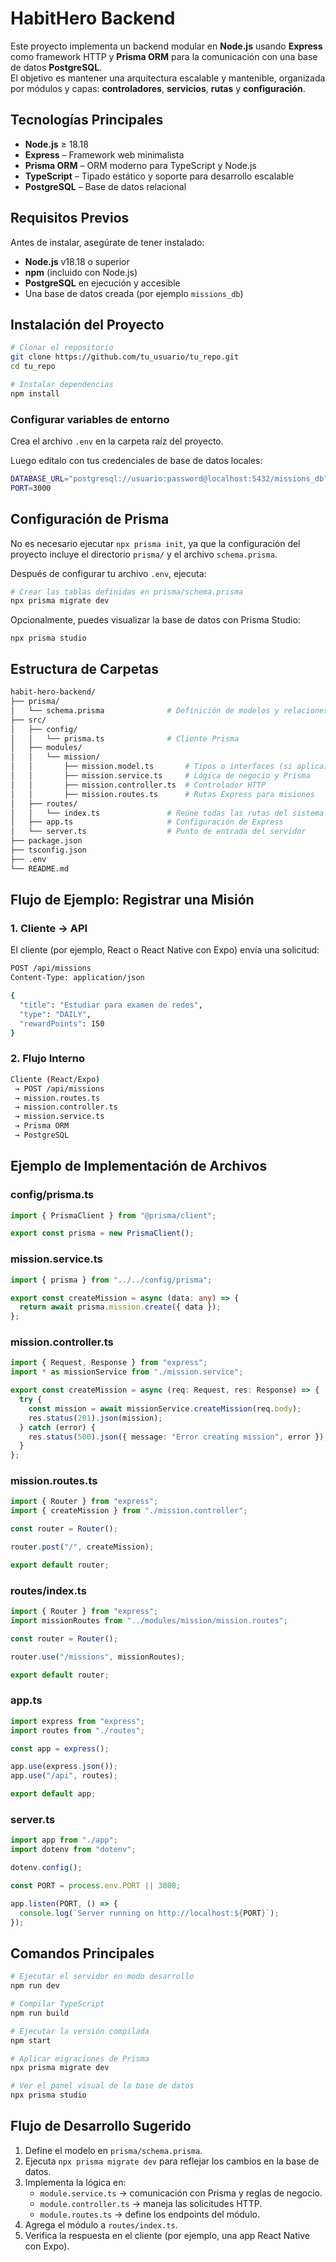 # HabitHero Backend

Este proyecto implementa un backend modular en **Node.js** usando **Express** como framework HTTP y **Prisma ORM** para la comunicación con una base de datos **PostgreSQL**.  
El objetivo es mantener una arquitectura escalable y mantenible, organizada por módulos y capas: **controladores**, **servicios**, **rutas** y **configuración**.

## Tecnologías Principales

- **Node.js** ≥ 18.18
- **Express** – Framework web minimalista
- **Prisma ORM** – ORM moderno para TypeScript y Node.js
- **TypeScript** – Tipado estático y soporte para desarrollo escalable
- **PostgreSQL** – Base de datos relacional

## Requisitos Previos

Antes de instalar, asegúrate de tener instalado:
- **Node.js** v18.18 o superior
- **npm** (incluido con Node.js)
- **PostgreSQL** en ejecución y accesible
- Una base de datos creada (por ejemplo `missions_db`)
    

## Instalación del Proyecto

```bash
# Clonar el repositorio
git clone https://github.com/tu_usuario/tu_repo.git
cd tu_repo

# Instalar dependencias
npm install
```

### Configurar variables de entorno

Crea el archivo `.env` en la carpeta raíz del proyecto.

Luego edítalo con tus credenciales de base de datos locales:

```bash
DATABASE_URL="postgresql://usuario:password@localhost:5432/missions_db"
PORT=3000
```

## Configuración de Prisma

No es necesario ejecutar `npx prisma init`, ya que la configuración del proyecto incluye el directorio `prisma/` y el archivo `schema.prisma`.

Después de configurar tu archivo `.env`, ejecuta:

```bash
# Crear las tablas definidas en prisma/schema.prisma
npx prisma migrate dev
```

Opcionalmente, puedes visualizar la base de datos con Prisma Studio:

`npx prisma studio`

## Estructura de Carpetas

```bash
habit-hero-backend/
├── prisma/
│   └── schema.prisma              # Definición de modelos y relaciones
├── src/
│   ├── config/
│   │   └── prisma.ts              # Cliente Prisma
│   ├── modules/
│   │   └── mission/
│   │       ├── mission.model.ts       # Tipos o interfaces (si aplica)
│   │       ├── mission.service.ts     # Lógica de negocio y Prisma
│   │       ├── mission.controller.ts  # Controlador HTTP
│   │       ├── mission.routes.ts      # Rutas Express para misiones
│   ├── routes/
│   │   └── index.ts               # Reúne todas las rutas del sistema
│   ├── app.ts                     # Configuración de Express
│   └── server.ts                  # Punto de entrada del servidor
├── package.json
├── tsconfig.json
├── .env
└── README.md

```

## Flujo de Ejemplo: Registrar una Misión

### 1. Cliente → API

El cliente (por ejemplo, React o React Native con Expo) envía una solicitud:

```bash
POST /api/missions
Content-Type: application/json

{
  "title": "Estudiar para examen de redes",
  "type": "DAILY",
  "rewardPoints": 150
}
```

### 2. Flujo Interno

```bash
Cliente (React/Expo)
 → POST /api/missions
 → mission.routes.ts
 → mission.controller.ts
 → mission.service.ts
 → Prisma ORM
 → PostgreSQL

```

## Ejemplo de Implementación de Archivos

### **config/prisma.ts**

```ts
import { PrismaClient } from "@prisma/client";

export const prisma = new PrismaClient();
```

### **mission.service.ts**

```ts
import { prisma } from "../../config/prisma";

export const createMission = async (data: any) => {
  return await prisma.mission.create({ data });
};

```

### **mission.controller.ts**

```ts
import { Request, Response } from "express";
import * as missionService from "./mission.service";

export const createMission = async (req: Request, res: Response) => {
  try {
    const mission = await missionService.createMission(req.body);
    res.status(201).json(mission);
  } catch (error) {
    res.status(500).json({ message: "Error creating mission", error });
  }
};

```

### **mission.routes.ts**

```ts
import { Router } from "express";
import { createMission } from "./mission.controller";

const router = Router();

router.post("/", createMission);

export default router;
```

### **routes/index.ts**

```ts
import { Router } from "express";
import missionRoutes from "../modules/mission/mission.routes";

const router = Router();

router.use("/missions", missionRoutes);

export default router;

```

### **app.ts**

```ts
import express from "express";
import routes from "./routes";

const app = express();

app.use(express.json());
app.use("/api", routes);

export default app;

```

### **server.ts**

```ts
import app from "./app";
import dotenv from "dotenv";

dotenv.config();

const PORT = process.env.PORT || 3000;

app.listen(PORT, () => {
  console.log(`Server running on http://localhost:${PORT}`);
});

```

## Comandos Principales

```bash
# Ejecutar el servidor en modo desarrollo
npm run dev

# Compilar TypeScript
npm run build

# Ejecutar la versión compilada
npm start

# Aplicar migraciones de Prisma
npx prisma migrate dev

# Ver el panel visual de la base de datos
npx prisma studio

```

## Flujo de Desarrollo Sugerido

1. Define el modelo en `prisma/schema.prisma`.
2. Ejecuta `npx prisma migrate dev` para reflejar los cambios en la base de datos.
3. Implementa la lógica en:
    - `module.service.ts` → comunicación con Prisma y reglas de negocio.
    - `module.controller.ts` → maneja las solicitudes HTTP.
    - `module.routes.ts` → define los endpoints del módulo.
4. Agrega el módulo a `routes/index.ts`.
5. Verifica la respuesta en el cliente (por ejemplo, una app React Native con Expo).